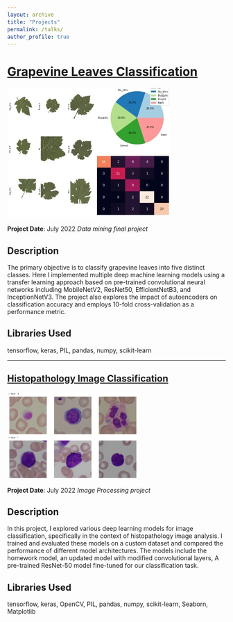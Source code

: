```yaml
---
layout: archive
title: "Projects"
permalink: /talks/
author_profile: true
---
```


# [Grapevine Leaves Classification](https://github.com/nargesbh/Grapevine-Leaves-Classification/tree/main)

![Project Image](leaves2-small.jpg)

**Project Date**: July 2022
*Data mining final project*
## Description
 The primary objective is to classify grapevine leaves into five distinct classes. Here I implemented multiple deep machine learning models using a transfer learning approach based on pre-trained convolutional neural networks including MobileNetV2, ResNet50, EfficientNetB3, and InceptionNetV3. The project also explores the impact of autoencoders on classification accuracy and employs 10-fold cross-validation as a performance metric.
## Libraries Used
tensorflow, keras, PIL, pandas, numpy, scikit-learn

---
## [Histopathology Image Classification](https://github.com/nargesbh/Histopathology-Image-Classification/tree/main)

![Project Image](pr2.png)

**Project Date**: July 2022
*Image Processing project*
## Description
In this project, I explored various deep learning models for image classification, specifically in the context of histopathology image analysis. I trained and evaluated these models on a custom dataset and compared the performance of different model architectures. The models include the homework model, an updated model with modified convolutional layers, A pre-trained ResNet-50 model fine-tuned for our classification task.

## Libraries Used
tensorflow, keras, OpenCV, PIL, pandas, numpy, scikit-learn, Seaborn, Matplotlib



